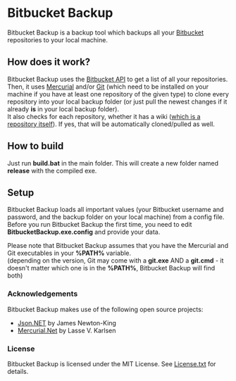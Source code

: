 # Bitbucket Backup

Bitbucket Backup is a backup tool which backups all your [Bitbucket](https://bitbucket.org/) repositories to your local machine.

## How does it work?

Bitbucket Backup uses the [Bitbucket API](https://api.bitbucket.org/) to get a list of all your repositories.  
Then, it uses [Mercurial](http://mercurial.selenic.com/) and/or [Git](http://git-scm.com/) (which need to be installed on your machine if you have at least one repository of the given type) to clone every repository into your local backup folder (or just pull the newest changes if it already **is** in your local backup folder).  
It also checks for each repository, whether it has a wiki ([which is a repository itself](http://confluence.atlassian.com/display/BITBUCKET/Using+your+Bitbucket+Wiki)). If yes, that will be automatically cloned/pulled as well.

## How to build

Just run **build.bat** in the main folder. This will create a new folder named **release** with the compiled exe.

## Setup

Bitbucket Backup loads all important values (your Bitbucket username and password, and the backup folder on your local machine) from a config file.  
Before you run Bitbucket Backup the first time, you need to edit **BitbucketBackup.exe.config** and provide your data.  

Please note that Bitbucket Backup assumes that you have the Mercurial and Git executables in your **%PATH%** variable.  
(depending on the version, Git may come with a **git.exe** AND a **git.cmd** - it doesn't matter which one is in the **%PATH%**, Bitbucket Backup will find both)

### Acknowledgements

Bitbucket Backup makes use of the following open source projects:

 - [Json.NET](http://json.codeplex.com/) by James Newton-King
 - [Mercurial.Net](http://mercurialnet.codeplex.com/) by Lasse V. Karlsen
 
### License

Bitbucket Backup is licensed under the MIT License. See [License.txt](https://bitbucket.org/christianspecht/bitbucket-backup/raw/tip/License.txt) for details.